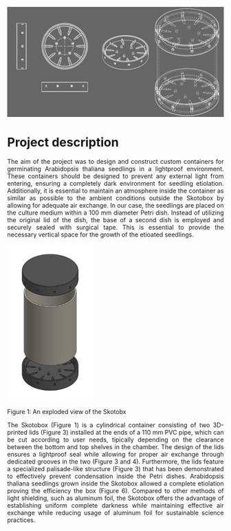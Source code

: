 ![alt banner](images/Skotobox_banner.png)

# Project description
<p align="justify">The aim of the project was to design and construct custom containers for germinating Arabidopsis thaliana seedlings in a lightproof environment. These containers should be designed to prevent any external light from entering, ensuring a completely dark environment for seedling etiolation. Additionally, it is essential to maintain an atmosphere inside the container as similar as possible to the ambient conditions outside the Skotobox by allowing for adequate air exchange. In our case, the seedlings are placed on the culture medium within a 100 mm diameter Petri dish. Instead of utilizing the original lid of the dish, the base of a second dish is employed and securely sealed with surgical tape. This is essential to provide the necessary vertical space for the growth of the etioated seedlings.</p>
<img src="images/Skotobox_exploded.png" width="200px"/>
<p>Figure 1: An exploded view of the Skotobx</p>
<p align="justify">The Skotobox (Figure 1) is a cylindrical container consisting of two 3D-printed lids (Figure 3) installed at the ends of a 110 mm PVC pipe, which can be cut according to user needs, tipically depending on the clearance between the bottom and top shelves in the  chamber. The design of the lids ensures a lightproof seal while allowing for proper air exchange through dedicated grooves in the two  (Figure 3 and 4). Furthermore, the lids feature a specialized palisade-like structure (Figure 3) that has been demonstrated to effectively prevent condensation inside the Petri dishes.
 Arabidopsis thaliana seedlings grown inside the Skotobox allowed a complete etiolation proving the efficiency the box (Figure 6). Compared to other methods of light shielding, such as aluminum foil, the Skotobox offers the advantage of establishing uniform complete darkness while maintaining effective air exchange while reducing usage of aluminum foil for sustainable science practices.</p>



